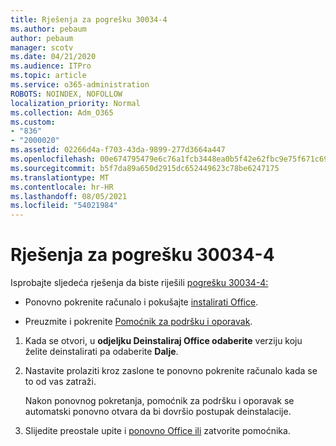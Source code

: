 ```yaml
---
title: Rješenja za pogrešku 30034-4
ms.author: pebaum
author: pebaum
manager: scotv
ms.date: 04/21/2020
ms.audience: ITPro
ms.topic: article
ms.service: o365-administration
ROBOTS: NOINDEX, NOFOLLOW
localization_priority: Normal
ms.collection: Adm_O365
ms.custom:
- "836"
- "2000020"
ms.assetid: 02266d4a-f703-43da-9899-277d3664a447
ms.openlocfilehash: 00e674795479e6c76a1fcb3448ea0b5f42e62fbc9e75f671c69f7bf74e0207b5
ms.sourcegitcommit: b5f7da89a650d2915dc652449623c78be6247175
ms.translationtype: MT
ms.contentlocale: hr-HR
ms.lasthandoff: 08/05/2021
ms.locfileid: "54021984"
---
```

# <a name="solutions-for-error-30034-4"></a>Rješenja za pogrešku 30034-4

Isprobajte sljedeća rješenja da biste riješili [pogrešku 30034-4:](https://support.office.com/article/d5df89a9-0507-4b4c-92f9-22f457e630aa?wt.mc_id=Alchemy_ClientDIA)
  
- Ponovno pokrenite računalo i pokušajte [instalirati Office](https://portal.office.com/OLS/MySoftware.aspx).

- Preuzmite i pokrenite [Pomoćnik za podršku i oporavak](https://aka.ms/SARA-OfficeUninstall-Alchemy).

1. Kada se otvori, u **odjeljku Deinstaliraj Office odaberite** verziju koju želite deinstalirati pa odaberite **Dalje**.

2. Nastavite prolaziti kroz zaslone te ponovno pokrenite računalo kada se to od vas zatraži.

    Nakon ponovnog pokretanja, pomoćnik za podršku i oporavak se automatski ponovno otvara da bi dovršio postupak deinstalacije.

3. Slijedite preostale upite i [ponovno Office ili](https://portal.office.com/OLS/MySoftware.aspx) zatvorite pomoćnika.
